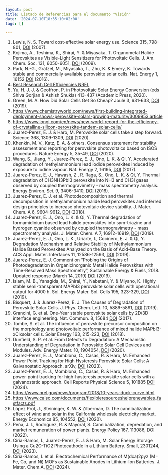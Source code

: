 ```yaml
---
layout: post
title: Listado de Referencias para el documento "Visión"
date: '2024-07-10T18:35:10+02:00'
tags: []

---
```



1. Lewis, N. S. Toward cost-effective solar energy use. Science 315, 798-801, [DOI](https://doi.org/10.1126/science.1137014) (2007).
2. Kojima, A., Teshima, K., Shirai, Y. & Miyasaka, T. Organometal Halide Perovskites as Visible-Light Sensitizers for Photovoltaic Cells. J. Am. Chem. Soc. 131, 6050-6051, [DOI](https://doi.org/10.1021/ja809598r) (2009).
3. Park, N.-G., Grätzel, M., Miyasaka, T., Zhu, K. & Emery, K. Towards stable and commercially available perovskite solar cells. Nat. Energy 1, 16152 [DOI](https://doi.org/10.1038/nenergy.2016.152) (2016).
4. [Best Research Cell Efficiencies NREL](https://www.nrel.gov/pv/assets/pdfs/best-research-cell-efficiencies.pdf)
5. Yu, H. J. J. & Geoffron, P. in Photovoltaic Solar Energy Conversion   (eds Shiva Gorjian & Ashish Shukla)  413-437 (Academic Press, 2020).
6. Green, M. A. How Did Solar Cells Get So Cheap? Joule 3, 631-633, [DOI](https://doi.org/10.1016/j.joule.2019.02.010) (2019).
7. https://www.chemistryworld.com/news/first-building-integrated-deployment-shows-perovskite-solars-growing-maturity/3009953.article
8. https://www.longi.com/en/news/new-world-record-for-the-efficiency-of-crystalline-silicon-perovskite-tandem-solar-cells/
9. Juarez-Perez, E. J. & Haro, M. Perovskite solar cells take a step forward. Science 368, 1309-1309, [DOI](https://doi.org/10.1126/science.abc5401) (2020).
10. Khenkin, M. V., Katz, E. A. & others. Consensus statement for stability assessment and reporting for perovskite photovoltaics based on ISOS procedures. Nature Energy 5, 35-49, [DOI](https://doi.org/10.1038/s41560-019-0529-5) (2020).
11. Wang, S., Jiang, Y., Juarez-Perez, E. J., Ono, L. K. & Qi, Y. Accelerated degradation of methylammonium lead iodide perovskites induced by exposure to iodine vapour. Nat. Energy 2, 16195, [DOI](https://doi.org/10.1038/nenergy.2016.195) (2017).
12. Juarez-Perez, E. J., Hawash, Z., R. Raga, S., Ono, L. K. & Qi, Y. Thermal degradation of CH3NH3PbI3 perovskite into NH3 and CH3I gases observed by coupled thermogravimetry - mass spectrometry analysis. Energy Environ. Sci. 9, 3406-3410, [DOI](https://doi.org/10.1039/c6ee02016j) (2016).
13. Juarez-Perez, E. J. et al. Photodecomposition and thermal decomposition in methylammonium halide lead perovskites and inferred design principles to increase photovoltaic device stability. J. Mater. Chem. A 6, 9604-9612, [DOI](https://doi.org/10.1039/c8ta03501f) (2018).
14. Juarez-Perez, E. J., Ono, L. K. & Qi, Y. Thermal degradation of formamidinium based lead halide perovskites into sym-triazine and hydrogen cyanide observed by coupled thermogravimetry - mass spectrometry analysis. J. Mater. Chem. A 7, 16912-16919, [DOI](https://doi.org/10.1039/c9ta06058h) (2019).
15. Juarez-Perez, E. J., Ono, L. K., Uriarte, I., Cocinero, E. J. & Qi, Y. Degradation Mechanism and Relative Stability of Methylammonium Halide Based Perovskites Analyzed on the Basis of Acid-Base Theory. ACS Appl. Mater. Interfaces 11, 12586-12593, [DOI](https://doi.org/10.1021/acsami.9b02374) (2019).
16. Juarez-Perez, E. J. Comment on “Probing the Origins of Photodegradation in OrganicInorganic Metal Halide Perovskites with Time-Resolved Mass Spectrometry”, Sustainable Energy & Fuels, 2018. Updated response (March 14, 2019) [DOI](https://doi.org/10.26434/chemrxiv.7295585) (2019).
17. Islam, M. B., Yanagida, M., Shirai, Y., Nabetani, Y. & Miyano, K. Highly stable semi-transparent MAPbI3 perovskite solar cells with operational output for 4000 h. Sol. Energy Mater. Sol. Cells 195, 323-329, [DOI](https://doi.org/10.1016/j.solmat.2019.03.004) (2019).
18. Bisquert, J. & Juarez-Perez, E. J. The Causes of Degradation of Perovskite Solar Cells. J. Phys. Chem. Lett. 10, 5889-5891, [DOI](https://doi.org/10.1021/acs.jpclett.9b00613) (2019).
19. Grancini, G. et al. One-Year stable perovskite solar cells by 2D/3D interface engineering. Nat. Commun. 8, 15684 [DOI](https://doi.org/10.1038/ncomms15684) (2017).
20. Tombe, S. et al. The influence of perovskite precursor composition on the morphology and photovoltaic performance of mixed halide MAPbI3-xClxsolar cells. Solar Energy 163, 215-223, [DOI](https://doi.org/10.1016/j.solener.2018.01.083) (2018).
21. Dunfield, S. P. et al. From Defects to Degradation: A Mechanistic Understanding of Degradation in Perovskite Solar Cell Devices and Modules. Adv. Energy Mater. 10, 1904054, [DOI](https://doi.org/10.1002/aenm.201904054) (2020).
22. Juarez-Perez, E. J., Momblona, C., Casas, R. & Haro, M. Enhanced Power Point Tracking for High Hysteresis Perovskite Solar Cells: A Galvanostatic Approach. arXiv, [DOI](https://doi.org/10.48550/arXiv.2312.03124) (2023).
23. Juarez-Perez, E. J., Momblona, C., Casas, R. & Haro, M. Enhanced power-point tracking for high-hysteresis perovskite solar cells with a galvanostatic approach. Cell Reports Physical Science 5, 101885 [DOI](https://doi.org/10.1016/j.xcrp.2024.101885) (2024).
24. https://www.nrel.gov/news/program/2018/10-years-duck-curve.html
25. https://www.caiso.com/documents/flexibleresourceshelprenewables_fastfacts.pdf
26. López Prol, J., Steininger, K. W. & Zilberman, D. The cannibalization effect of wind and solar in the California wholesale electricity market. Energy Economics 85, 104552, [DOI](https://doi.org/10.1016/j.eneco.2019.104552) (2020).
27. Peña, J. I., Rodríguez, R. & Mayoral, S. Cannibalization, depredation, and market remuneration of power plants. Energy Policy 167, 113086, [DOI](https://doi.org/10.1016/j.enpol.2022.113086) (2022).
28. Ciria-Ramos, I., Juarez-Perez, E. J. & Haro, M. Solar Energy Storage Using a Cu2O-TiO2 Photocathode in a Lithium Battery. Small, 2301244, [DOI](https://doi.org/10.1002/smll.202301244) (2023).
29. Ciria-Ramos, I. et al. Electrochemical Performance of M(dca)2pyz (M= Fe, Co, and Ni) MOFs as Sustainable Anodes in Lithium-Ion Batteries. J. Mater. Chem.A, [DOI](https://doi.org/10.1039/d4ta02137a) (2024).



